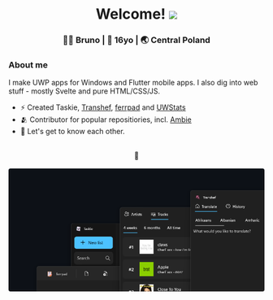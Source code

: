<div align="center">
  <h1> Welcome! <img src="https://media.giphy.com/media/hvRJCLFzcasrR4ia7z/giphy.gif" width="25px"></h1>
</div>

<div align="center">
<h3> 🧑‍🍳 Bruno | 👤 16yo  | 🌏 Central Poland </h3> 
</div>

### About me 

I make UWP apps for Windows and Flutter mobile apps. I also dig into web stuff - mostly Svelte and pure HTML/CSS/JS.

- ⚡  Created Taskie, [Transhef](https://github.com/shef3r/Transhef), [ferrpad](https://github.com/shef3r/ferrpad) and [UWStats](https://github.com/shef3r/UWStats)
- 🫂  Contributor for popular repositiories, incl. [Ambie](https://github.com/jenius-apps/ambie)
- 💭  Let's get to know each other.
<br>
<div align=center>🫶
<br>
<br>
<img src="https://github.com/shef3r/shef3r/blob/main/gh.png?raw=true" style="border-radius:4px;">

</div>
